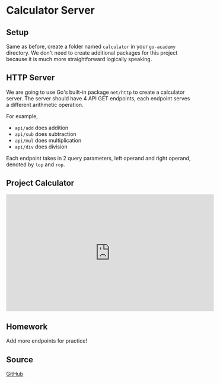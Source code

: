 # Calculator Server

## Setup

Same as before, create a folder named `calculator` in your `go-academy` directory. We don't need to
create additional packages for this project because it is much more straightforward logically speaking.

## HTTP Server

We are going to use Go's built-in package `net/http` to create a calculator server. The server should
have 4 API GET endpoints, each endpoint serves a different arithmetic operation.

For example,

* `api/add` does addition
* `api/sub` does subtraction
* `api/mul` does multiplication
* `api/div` does division

Each endpoint takes in 2 query parameters, left operand and right operand, denoted by `lop` and `rop`.

## Project Calculator

<iframe
    width="560" height="315"
    src="https://www.youtube.com/embed/_baFDzyZxPg" frameborder="0"
    allow="accelerometer; autoplay; encrypted-media; gyroscope; picture-in-picture"
    allowfullscreen>
</iframe>

## Homework

Add more endpoints for practice!

## Source

[GitHub](https://github.com/calvinfeng/go-academy/tree/master/calculator)